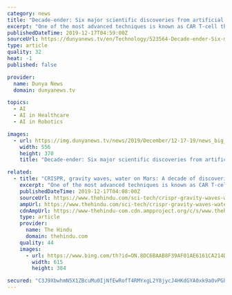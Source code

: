 ```yaml
---
category: news
title: "Decade-ender: Six major scientific discoveries from artificial intelligence to CRISPR era"
excerpt: "One of the most advanced techniques is known as CAR T-cell therapy, in which a patient’s T-cells -- part of their immune ... AI levels up Machine learning -- what we most commonly mean when talking about \"artificial intelligence\" -- came into its own in the 2010s. Using statistics to identify patterns in vast datasets, machine learning ..."
publishedDateTime: 2019-12-17T04:59:00Z
sourceUrl: https://dunyanews.tv/en/Technology/523564-Decade-ender-Six-major-scientific-discoveries-from-artificial-intellige
type: article
quality: 32
heat: -1
published: false

provider:
  name: Dunya News
  domain: dunyanews.tv

topics:
  - AI
  - AI in Healthcare
  - AI in Robotics

images:
  - url: https://img.dunyanews.tv/news/2019/December/12-17-19/news_big_images/523564_19881015.jpg
    width: 556
    height: 370
    title: "Decade-ender: Six major scientific discoveries from artificial intelligence to CRISPR era"

related:
  - title: "CRISPR, gravity waves, water on Mars: A decade of discoveries"
    excerpt: "One of the most advanced techniques is known as CAR T-cell therapy, in which a patient's T-cells —part of their immune ... Machine learning — what we most commonly mean when talking about \"artificial intelligence\" — came into its own in the 2010s. Using statistics to identify patterns in vast datasets, machine learning today powers ..."
    publishedDateTime: 2019-12-17T04:08:00Z
    sourceUrl: https://www.thehindu.com/sci-tech/crispr-gravity-waves-water-on-mars-a-decade-of-discoveries/article30326438.ece
    ampUrl: https://www.thehindu.com/sci-tech/crispr-gravity-waves-water-on-mars-a-decade-of-discoveries/article30326438.ece/amp/
    cdnAmpUrl: https://www-thehindu-com.cdn.ampproject.org/c/s/www.thehindu.com/sci-tech/crispr-gravity-waves-water-on-mars-a-decade-of-discoveries/article30326438.ece/amp/
    type: article
    provider:
      name: The Hindu
      domain: thehindu.com
    quality: 44
    images:
      - url: https://www.bing.com/th?id=ON.8DC6BAAB8F39AF01AE6161CA214D0C74
        width: 615
        height: 384

secured: "C3J9XbwhmN5X1ZBcuMu0IjNfEwRofT4RMYxgL2Y8jycJ4HKdGYA0xk9a0vPGheKbJQS0q4A5NqOxg22Cvsuv+d9YRJvEx02e5BBEjwSZet46k8BxPbGVWVZi3nLdI6CNvxm4ouoyxvzaUbEKj7Pgi1C3Xmvc8FEsj9GuLU+LKoPF4O/tbIk1I9l7L4C9Bzp5ZbGT3hbqKKNkqDwn2bAUEpc7cQL2wERT7a95CjQfS4ZhHSZIIsltx3FJXB9KAnIO5Yl/Kj5QCwVNroICSPQAeA==;oVvbLgP3K8U+l3VHJ4inaA=="
---
```


